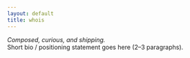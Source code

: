 ```yaml
---
layout: default
title: whois
---
```


_Composed, curious, and shipping._  
Short bio / positioning statement goes here (2–3 paragraphs).
